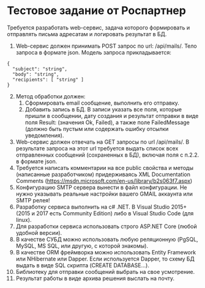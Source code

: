 # Тестовое задание от Роспартнер
Требуется разработать web-сервис, задача которого формировать и отправлять
письма адресатам и логировать результат в БД.
1. Web-сервис должен принимать POST запрос по url: /api/mails/. Тело запроса в
формате json. Модель запроса прикладывается:
```
{
  "subject": "string",
  "body": "string",
  "recipients": [ "string" ]
}
```
2. Метод обработки должен:
    1. Сформировать email сообщение, выполнить его отправку.
    2. Добавить запись в БД. В записи указать все поля, которые пришли в сообщении,
дату создания и результат отправки в виде поля Result: (значения Ok, Failed), а также
поле FailedMessage (должно быть пустым или содержать ошибку отсылки
уведомления).
3. Web-сервис должен отвечать на GET запросы по url /api/mails/. В результате
запроса на этот url требуется выдать список всех отправленных сообщений
(сохраненных в БД), включая поля с п.2.2. в формате json.
4. Требуется написать комментарии на все public свойства и методы (написанные
разработчиком) придерживаясь XML Documentation Comments
(https://msdn.microsoft.com/en-us/library/b2s063f7.aspx)
5. Конфигурацию SMTP сервера вынести в файл конфигурации. Не нужно указывать
реальные настройки вашего GMAIL аккаунта или SMTP релея!
6. Разработку сервиса выполнить на c# .NET. В Visual Studio 2015+ (2015 и 2017 есть
Community Edition) либо в Visual Studio Code (для linux).
7. Для разработки сервиса использовать строго ASP.NET Core (любой удобной
версии).
8. В качестве СУБД можно использовать любую реляционную (PgSQL, MySQL, MS
SQL, или другую, с которой знакомы).
9. В качестве ORM фреймворка можно использовать Entity Framework или NHibernate
или Dapper. Если используется Dapper, то схему БД выдать в виде SQL скрипта
(CREATE DATABASE…).
10. Библиотеку для отправки сообщений выбрать на свое усмотрение.
11. Результат работы в виде архива решения выслать на почту.
